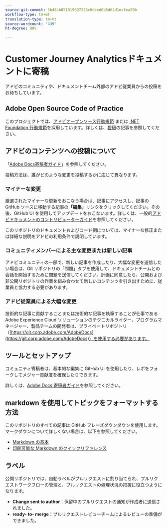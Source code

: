 ```yaml
---
source-git-commit: 5b484b851919607226c0deed6b5d62d1eafea50b
workflow-type: tm+mt
translation-type: tm+mt
source-wordcount: '439'
ht-degree: 98%

---
```

# Customer Journey Analyticsドキュメントに寄稿

アドビのコミュニティや、ドキュメントチーム外部のアドビ従業員からの投稿をお待ちしています。

## Adobe Open Source Code of Practice

このプロジェクトでは、[アドビオープンソース行動規範](code-of-conduct.md) または [.NET Foundation 行動規範](https://dotnetfoundation.org/code-of-conduct)を採用しています。詳しくは、[投稿](contributing.md)の記事を参照してください。

## アドビのコンテンツへの投稿について

「[Adobe Docs寄稿者ガイド](https://docs.adobe.com/content/help/ja-JP/contributor/contributor-guide/introduction.html)」を参照してください。

投稿方法は、誰がどのような変更を投稿するかに応じて異なります。

### マイナーな変更

厳選されたマイナーな更新をおこなう場合は、記事にアクセスし、記事の GitHub ソースに移動する記事の&#x200B;**「編集」**&#x200B;リンクをクリックしてください。その後、GitHub UI を使用してアップデートをおこないます。詳しくは、一般的[アドビドキュメントのコントリビューターガイド](https://docs.adobe.com/content/help/en/contributor/contributor-guide/introduction.html)を参照してください。

このリポジトリのドキュメントおよびコード例については、マイナーな修正または詳細な説明をアドビの利用条件で説明しています。

### コミュニティメンバーによる主な変更または新しい記事

アドビコミュニティの一部で、新しい記事を作成したり、大幅な変更を送信したい場合は、Git リポジトリの「問題」タブを使用して、ドキュメントチームとの会話を開始するために問題を送信してください。計画に同意したら、公開および非公開リポジトリの作業を組み合わせて新しいコンテンツを引き出すために、従業員と協力する必要があります。

<!--
If you submit a pull request with significant changes to documentation and code examples, you'll see a message in the pull request asking you to submit an online contribution license agreement (CLA). We need you to complete the online form before we can review your pull request.
-->

### アドビ従業員による大幅な変更

技術的な記事に貢献することまたは技術的な記事を執筆することが仕事である Adobe Experience Cloud ソリューションのテクニカルライター、プログラムマネージャー、製品チームの開発者は、プライベートリポジトリ（[https://git.corp.adobe.com/AdobeDocs](https://git.corp.adobe.com/AdobeDocs)）を使用する必要があります。<!--Employees from other parts of the Adobe world should use the public repo for minor updates.-->

## ツールとセットアップ

コミュニティ寄稿者は、基本的な編集に GitHub UI を使用したり、レポをフォークしてメジャー貢献度を確保したりできます。

詳しくは、[Adobe Docs 寄稿者ガイド](https://docs.adobe.com/content/help/en/contributor/contributor-guide/introduction.html)を参照してください。

## markdown を使用してトピックをフォーマットする方法

このリポジトリのすべての記事は GitHub フレーズダウンダウンを使用します。マークダウンについて詳しくない場合は、以下を参照してください。

* [Markdown の基本](https://help.github.com/articles/markdown-basics/)
* [印刷可能な Markdown のクイックリファレンス](https://guides.github.com/pdfs/markdown-cheatsheet-online.pdf)

## ラベル

公開リポジトリでは、自動ラベルがプルリクエストに割り当てられ、プルリクエストワークフローの管理と、プルリクエストの処理状況の把握に役立つようになります。

* **Change sent to author**：保留中のプルリクエストの通知が作成者に送信されました。
* **ready- to- merge**：プルリクエストレビューチームによるレビューの準備ができました。
